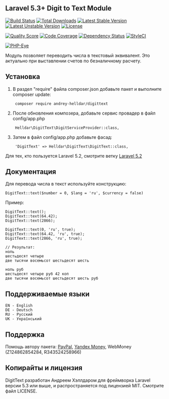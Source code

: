 ## Laravel 5.3+ Digit to Text Module

[![Build Status](https://travis-ci.org/andrey-helldar/DigitText.svg?branch=master&style=flat-square)](https://travis-ci.org/andrey-helldar/DigitText)
[![Total Downloads](https://poser.pugx.org/andrey-helldar/digittext/downloads?format=flat-square)](https://packagist.org/packages/andrey-helldar/digittext)
[![Latest Stable Version](https://poser.pugx.org/andrey-helldar/digittext/v/stable?format=flat-square)](https://packagist.org/packages/andrey-helldar/digittext)
[![Latest Unstable Version](https://poser.pugx.org/andrey-helldar/digittext/v/unstable?format=flat-square)](https://packagist.org/packages/andrey-helldar/digittext)
[![License](https://poser.pugx.org/andrey-helldar/digittext/license?format=flat-square)](https://packagist.org/packages/andrey-helldar/digittext)


[![Quality Score](https://img.shields.io/scrutinizer/g/andrey-helldar/digittext.svg?style=flat-square)](https://github.com/andrey-helldar/DigitText)
[![Code Coverage](https://scrutinizer-ci.com/g/andrey-helldar/DigitText/badges/coverage.png?b=master)](https://scrutinizer-ci.com/g/andrey-helldar/DigitText/?branch=master)
[![Dependency Status](https://www.versioneye.com/php/andrey-helldar:digittext/dev-master/badge.svg?style=flat-square)](https://www.versioneye.com/php/andrey-helldar:digittext/dev-master)
[![StyleCI](https://styleci.io/repos/45746985/shield)](https://styleci.io/repos/45746985)

[![PHP-Eye](https://php-eye.com/badge/andrey-helldar/digittext/tested.svg?style=flat)](https://php-eye.com/package/andrey-helldar/digittext)


Модуль позволяет переводить числа в текстовый эквивалент. Это актуально при выставлении счетов по безналичному расчету.

## Установка

1. В раздел "require" файла composer.json добавьте пакет и выполните composer update:

        composer require andrey-helldar/digittext

2. После обновления композера, добавьте сервис провадер в файл config/app.php

        Helldar\DigitText\DigitServiceProvider::class,

3. Затем в файл config/app.php добавьте фасад:

        'DigitText' => Helldar\DigitText\DigitText::class,

Для тех, кто пользуется Laravel 5.2, смотрите ветку [Laravel 5.2](https://github.com/andrey-helldar/DigitText/tree/Laravel_5.2)

## Документация

Для перевода числа в текст используйте конструкцию:

    DigitText::text($number = 0, $lang = 'ru', $currency = false)

Пример:

    DigitText::text();
    DigitText::text(64.42);
    DigitText::text(2866);

    DigitText::text(0, 'ru', true);
    DigitText::text(64.42, 'ru', true);
    DigitText::text(2866, 'ru', true);

    // Результат:
    ноль
    шестьдесят четыре
    две тысячи восемьсот шестьдесят шесть

    ноль руб
    шестьдесят четыре руб 42 коп
    две тысячи восемьсот шестьдесят шесть руб

## Поддерживаемые языки

    EN - English
    DE - Deutsch
    RU - Русский
    UK - Український


## Поддержка

Помощь автору пакета: [PayPal](https://www.paypal.com/cgi-bin/webscr?cmd=_s-xclick&hosted_button_id=94B8LCPAPJ5VG), [Yandex Money](https://money.yandex.ru/quickpay/shop-widget?account=410012608840929&quickpay=shop&payment-type-choice=on&mobile-payment-type-choice=on&writer=seller&targets=Andrey+Helldar%3A+Open+Source+Projects&targets-hint=&default-sum=&button-text=04&mail=on&successURL=), WebMoney (Z124862854284, R343524258966)

## Копирайты и лицензия

DigitText разработан Андреем Хэллдаром для фреймворка Laravel версии 5.3 или выше, и распространяется под лицензией MIT. Смотрите файл LICENSE.
